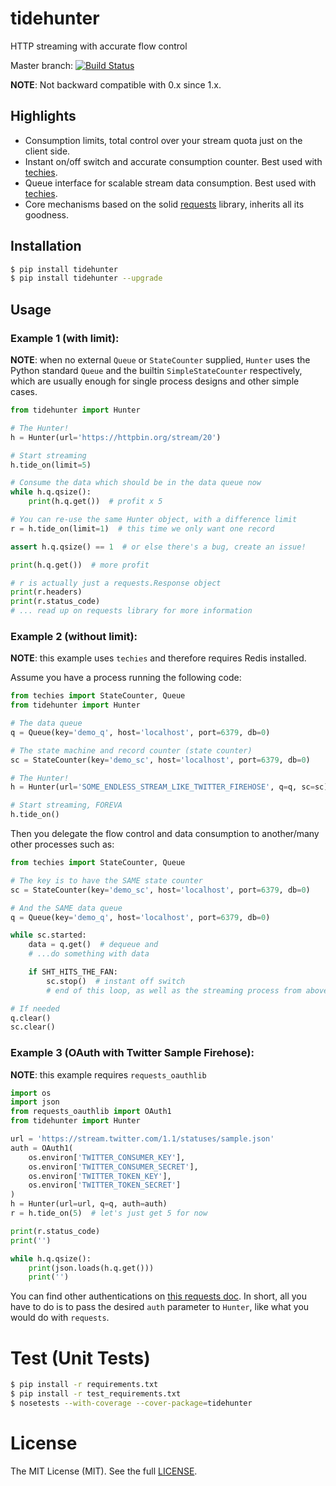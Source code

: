 # tidehunter

HTTP streaming with accurate flow control

Master branch: [![Build Status](https://travis-ci.org/woozyking/tidehunter.png?branch=master)](https://travis-ci.org/woozyking/tidehunter)

__NOTE__: Not backward compatible with 0.x since 1.x.

## Highlights

* Consumption limits, total control over your stream quota just on the client side.
* Instant on/off switch and accurate consumption counter. Best used with [techies](https://github.com/woozyking/techies).
* Queue interface for scalable stream data consumption. Best used with [techies](https://github.com/woozyking/techies).
* Core mechanisms based on the solid [requests](https://github.com/kennethreitz/requests) library, inherits all its goodness.

## Installation

```bash
$ pip install tidehunter
$ pip install tidehunter --upgrade
```

## Usage

### Example 1 (with limit):

__NOTE__: when no external `Queue` or `StateCounter` supplied, `Hunter` uses the Python standard `Queue` and the builtin `SimpleStateCounter` respectively, which are usually enough for single process designs and other simple cases.

```python
from tidehunter import Hunter

# The Hunter!
h = Hunter(url='https://httpbin.org/stream/20')

# Start streaming
h.tide_on(limit=5)

# Consume the data which should be in the data queue now
while h.q.qsize():
    print(h.q.get())  # profit x 5

# You can re-use the same Hunter object, with a difference limit
r = h.tide_on(limit=1)  # this time we only want one record

assert h.q.qsize() == 1  # or else there's a bug, create an issue!

print(h.q.get())  # more profit

# r is actually just a requests.Response object
print(r.headers)
print(r.status_code)
# ... read up on requests library for more information
```

### Example 2 (without limit):

__NOTE__: this example uses `techies` and therefore requires Redis installed.

Assume you have a process running the following code:

```python
from techies import StateCounter, Queue
from tidehunter import Hunter

# The data queue
q = Queue(key='demo_q', host='localhost', port=6379, db=0)

# The state machine and record counter (state counter)
sc = StateCounter(key='demo_sc', host='localhost', port=6379, db=0)

# The Hunter!
h = Hunter(url='SOME_ENDLESS_STREAM_LIKE_TWITTER_FIREHOSE', q=q, sc=sc)

# Start streaming, FOREVA
h.tide_on()
```

Then you delegate the flow control and data consumption to another/many other processes such as:

```python
from techies import StateCounter, Queue

# The key is to have the SAME state counter
sc = StateCounter(key='demo_sc', host='localhost', port=6379, db=0)

# And the SAME data queue
q = Queue(key='demo_q', host='localhost', port=6379, db=0)

while sc.started:
    data = q.get()  # dequeue and
    # ...do something with data

    if SHT_HITS_THE_FAN:
        sc.stop()  # instant off switch
        # end of this loop, as well as the streaming process from above

# If needed
q.clear()
sc.clear()
```

### Example 3 (OAuth with Twitter Sample Firehose):

__NOTE__: this example requires `requests_oauthlib`

```python
import os
import json
from requests_oauthlib import OAuth1
from tidehunter import Hunter

url = 'https://stream.twitter.com/1.1/statuses/sample.json'
auth = OAuth1(
    os.environ['TWITTER_CONSUMER_KEY'],
    os.environ['TWITTER_CONSUMER_SECRET'],
    os.environ['TWITTER_TOKEN_KEY'],
    os.environ['TWITTER_TOKEN_SECRET']
)
h = Hunter(url=url, q=q, auth=auth)
r = h.tide_on(5)  # let's just get 5 for now

print(r.status_code)
print('')

while h.q.qsize():
    print(json.loads(h.q.get()))
    print('')
```

You can find other authentications on [this requests doc](http://docs.python-requests.org/en/latest/user/authentication/). In short, all you have to do is to pass the desired `auth` parameter to `Hunter`, like what you would do with `requests`.

# Test (Unit Tests)

```bash
$ pip install -r requirements.txt
$ pip install -r test_requirements.txt
$ nosetests --with-coverage --cover-package=tidehunter
```

# License

The MIT License (MIT). See the full [LICENSE](https://github.com/woozyking/tidehunter/blob/master/LICENSE).
